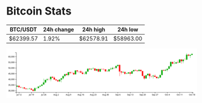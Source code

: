 # Bitcoin Stats

BTC/USDT|24h change|24h high|24h low|
|---|---|---|---|
|$62399.57|1.92%|$62578.91|$58963.00|

<img src="./chart.svg">
